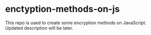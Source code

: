 # enctyption-methods-on-js
This repo is used to create some encryption methods on JavaScript. Updated description will be later.
